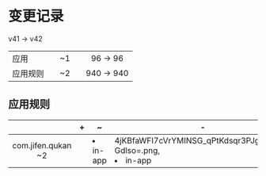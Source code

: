 # 变更记录

v41 -> v42

||||||
|-|:-:|:-:|:-:|:-:|
|应用||~1||96 -> 96|
|应用规则||~2||940 -> 940|

## 应用规则

||+|~|-|
|:-:|-|-|-|
|com.jifen.qukan<br>~2||<li>in-app|4jKBfaWFI7cVrYMINSG_qPtKdsqr3PJgRYOP3-Gdlso=.png,<li>in-app|47DEQpj8HBSa-_TImW-5JCeuQeRkm5NMpJWZG3hSuFU=.png||
